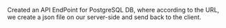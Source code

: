 Created an API EndPoint for PostgreSQL DB, where according to the URL, we create a json file on our server-side and send back to the client.
